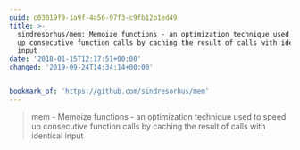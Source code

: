 ```yaml
---
guid: c03019f9-1a9f-4a56-97f3-c9fb12b1ed49
title: >-
  sindresorhus/mem: Memoize functions - an optimization technique used to speed
  up consecutive function calls by caching the result of calls with identical
  input
date: '2018-01-15T12:17:51+00:00'
changed: '2019-09-24T14:34:14+00:00'


bookmark_of: 'https://github.com/sindresorhus/mem'
---
```



> mem - Memoize functions - an optimization technique used to speed up consecutive function calls by caching the result of calls with identical input
